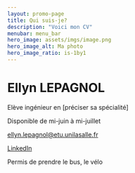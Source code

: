 ```yaml
---
layout: promo-page
title: Qui suis-je?
description: "Voici mon CV"
menubar: menu_bar
hero_image: assets/imgs/image.png
hero_image_alt: Ma photo
hero_image_ratio: is-1by1
---
```


# Ellyn LEPAGNOL
Elève ingénieur en [préciser sa spécialité]


Disponible de mi-juin à mi-juillet

[ellyn.lepagnol@etu.unilasalle.fr](mailto:ellyn.lepagnol@etu.unilasalle.fr)

[LinkedIn](https://www.linkedin.com/in/Prenom.Nom)

Permis de prendre le bus, le vélo

